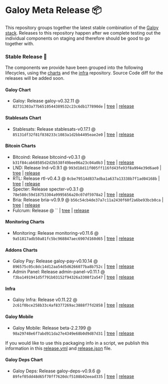 # Galoy Meta Release 📦

This repository groups together the latest stable combination of the [Galoy stack](https://github.com/GaloyMoney/awesome-galoy#tech-components).
Releases to this repository happen after we complete testing out the individual components on staging and therefore should be good to go together with.

### Stable Release 🎉

The components we provide have been grouped into the following lifecycles, using the [charts](https://github.com/GaloyMoney/charts) and the [infra](https://github.com/GaloyMoney/galoy-infra) repository.
Source Code diff for the releases will be added soon.

#### Galoy Chart
- Galoy: Release galoy-v0.32.11 @ `82731303a77b6510544389532c23c6db177890de` | [tree](https://github.com/GaloyMoney/charts/tree/82731303a77b6510544389532c23c6db177890de/charts/galoy) | [release](https://github.com/GaloyMoney/charts/releases/tag/galoy-v0.32.11)

#### Stablesats Chart
- Stablesats: Release stablesats-v0.17.1 @ `85131df32f81f838233c1083a1d2bb4495eae2e0` | [tree](https://github.com/GaloyMoney/charts/tree/85131df32f81f838233c1083a1d2bb4495eae2e0/charts/stablesats) | [release](https://github.com/GaloyMoney/charts/releases/tag/stablesats-v0.17.1)

#### Bitcoin Charts
- Bitcoind: Release bitcoind-v0.3.1 @ `b31f84cab68585d2d2b538f49bee06a23c04a0b3` | [tree](https://github.com/GaloyMoney/charts/tree/b31f84cab68585d2d2b538f49bee06a23c04a0b3/charts/bitcoind) | [release](https://github.com/GaloyMoney/charts/releases/tag/bitcoind-v0.3.1)
- LND: Release lnd-v0.9.1 @ `993d18d11f005ff116fd43fe93f8a994e39d6ae0` | [tree](https://github.com/GaloyMoney/charts/tree/993d18d11f005ff116fd43fe93f8a994e39d6ae0/charts/lnd) | [release](https://github.com/GaloyMoney/charts/releases/tag/lnd-v0.9.1)
- RTL: Release rtl-v0.4.3 @ `0cbe79514d837adba1a637a13338b7f1ad04168b` | [tree](https://github.com/GaloyMoney/charts/tree/0cbe79514d837adba1a637a13338b7f1ad04168b/charts/rtl) | [release](https://github.com/GaloyMoney/charts/releases/tag/rtl-v0.4.3)
- Specter: Release specter-v0.3.1 @ `78e580c59d18753304a9995656a20c07df5978a2` | [tree](https://github.com/GaloyMoney/charts/tree/78e580c59d18753304a9995656a20c07df5978a2/charts/specter) | [release](https://github.com/GaloyMoney/charts/releases/tag/specter-v0.3.1)
- Bria: Release bria-v0.9.9 @ `b56c54cb4de37a7c11a2430f60f2a6be93bcb0ca` | [tree](https://github.com/GaloyMoney/charts/tree/b56c54cb4de37a7c11a2430f60f2a6be93bcb0ca/charts/bria) | [release](https://github.com/GaloyMoney/charts/releases/tag/bria-v0.9.9)
- Fulcrum: Release  @ `` | [tree](https://github.com/GaloyMoney/charts/tree//charts/fulcrum) | [release](https://github.com/GaloyMoney/charts/releases/tag/)

#### Monitoring Charts
- Monitoring: Release monitoring-v0.11.6 @ `9a51817adb50a81fc5bc968847aec6907d160d65` | [tree](https://github.com/GaloyMoney/charts/tree/9a51817adb50a81fc5bc968847aec6907d160d65/charts/monitoring) | [release](https://github.com/GaloyMoney/charts/releases/tag/monitoring-v0.11.6)

#### Addons Charts
- Galoy Pay: Release galoy-pay-v0.10.14 @ `896575c05c8dc14d12aa54d5d6266077ba8b752c` | [tree](https://github.com/GaloyMoney/charts/tree/896575c05c8dc14d12aa54d5d6266077ba8b752c/charts/galoy-pay) | [release](https://github.com/GaloyMoney/charts/releases/tag/galoy-pay-v0.10.14)
- Admin Panel: Release admin-panel-v0.11.1 @ `f3ba1491941d5f791b03152f94326a3308f2a547` | [tree](https://github.com/GaloyMoney/charts/tree/f3ba1491941d5f791b03152f94326a3308f2a547/charts/admin-panel) | [release](https://github.com/GaloyMoney/charts/releases/tag/admin-panel-v0.11.1)

#### Infra

- Galoy Infra: Release v0.11.22 @ `2c61f0bce258b33c4af8377269ac3888f7fd2858` | [tree](https://github.com/GaloyMoney/galoy-infra/tree/2c61f0bce258b33c4af8377269ac3888f7fd2858) | [release](https://github.com/GaloyMoney/galoy-infra/releases/tag/v0.11.22)

#### Galoy Mobile

- Galoy Mobile: Release beta-2.2.199 @ `98a29748e6f7abd911da27e4349e68b0d9d87d31` | [tree](https://github.com/GaloyMoney/galoy-mobile/tree/98a29748e6f7abd911da27e4349e68b0d9d87d31) | [release](https://github.com/GaloyMoney/galoy-mobile/releases/tag/beta-2.2.199)

If you would like to use this packaging info in a script, we publish this information in this [release.yml](./release.yml) and [release.json](./release.json) file.

#### Galoy Deps Chart
- Galoy Deps: Release galoy-deps-v0.9.6 @ `89fef05dd48d65f70ff7620dcf5108b02eead335` | [tree](https://github.com/GaloyMoney/charts/tree/89fef05dd48d65f70ff7620dcf5108b02eead335/charts/galoy-deps) | [release](https://github.com/GaloyMoney/charts/releases/tag/galoy-deps-v0.9.6)
